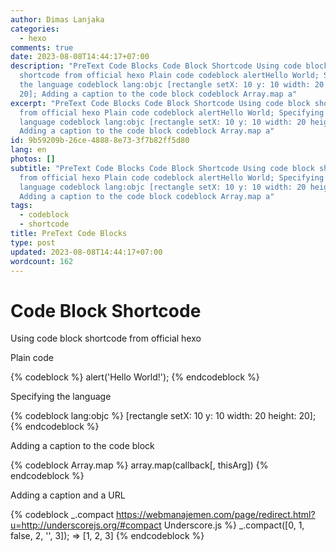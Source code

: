 ```yaml
---
author: Dimas Lanjaka
categories:
  - hexo
comments: true
date: 2023-08-08T14:44:17+07:00
description: "PreText Code Blocks Code Block Shortcode Using code block
  shortcode from official hexo Plain code codeblock alertHello World; Specifying
  the language codeblock lang:objc [rectangle setX: 10 y: 10 width: 20 height:
  20]; Adding a caption to the code block codeblock Array.map a"
excerpt: "PreText Code Blocks Code Block Shortcode Using code block shortcode
  from official hexo Plain code codeblock alertHello World; Specifying the
  language codeblock lang:objc [rectangle setX: 10 y: 10 width: 20 height: 20];
  Adding a caption to the code block codeblock Array.map a"
id: 9b59209b-26ce-4888-8e73-3f7b82ff5d80
lang: en
photos: []
subtitle: "PreText Code Blocks Code Block Shortcode Using code block shortcode
  from official hexo Plain code codeblock alertHello World; Specifying the
  language codeblock lang:objc [rectangle setX: 10 y: 10 width: 20 height: 20];
  Adding a caption to the code block codeblock Array.map a"
tags:
  - codeblock
  - shortcode
title: PreText Code Blocks
type: post
updated: 2023-08-08T14:44:17+07:00
wordcount: 162
---
```


# Code Block Shortcode
Using code block shortcode from official hexo

Plain code

{% codeblock %}
alert('Hello World!');
{% endcodeblock %}

Specifying the language

{% codeblock lang:objc %}
[rectangle setX: 10 y: 10 width: 20 height: 20];
{% endcodeblock %}

Adding a caption to the code block

{% codeblock Array.map %}
array.map(callback[, thisArg])
{% endcodeblock %}

Adding a caption and a URL

{% codeblock _.compact https://webmanajemen.com/page/redirect.html?u=http://underscorejs.org/#compact Underscore.js %}
_.compact([0, 1, false, 2, '', 3]);
=> [1, 2, 3]
{% endcodeblock %}